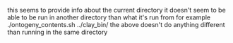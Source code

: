 this seems to provide info about the current directory
it doesn't seem to be able to be run in another directory than what it's run from
for example
./ontogeny_contents.sh ../clay_bin/
the above doesn't do anything different than running in the same directory
